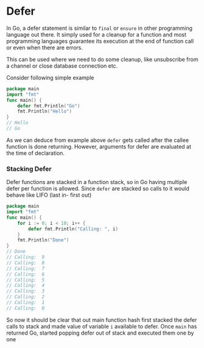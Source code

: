 # Defer

In Go, a defer statement is similar to `final` or `ensure` in other programming language out there. It simply used for a cleanup for a function and most programming languages guarantee its execution at the end of function call or even when there are errors.

This can be used where we need to do some cleanup, like unsubscribe from a channel or close database connection etc.

Consider following simple example 

```go
package main
import "fmt"
func main() {
	defer fmt.Println("Go")
	fmt.Println("Hello")
}
// Hello
// Go
```

As we can deduce from example above `defer` gets called after the callee function is done returning. However, arguments for defer are evaluated at the time of declaration.

### Stacking Defer

Defer functions are stacked in a function stack, so in Go having multiple defer per function is allowed. Since `defer` are stacked so calls to it would behave like LIFO \(last in- first out\)

```go
package main
import "fmt"
func main() {
	for i := 0; i < 10; i++ {
		defer fmt.Println("Calling: ", i)
	}
	fmt.Println("Done")
}
// Done
// Calling:  9
// Calling:  8
// Calling:  7
// Calling:  6
// Calling:  5
// Calling:  4
// Calling:  3
// Calling:  2
// Calling:  1
// Calling:  0
```

So now it should be clear that out main function hash first stacked the defer calls to stack and made value of variable `i` available to defer. Once `main` has returned Go, started popping defer out of stack and executed them one by one

